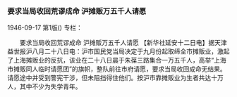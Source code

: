 ### 要求当局收回荒谬成命  沪摊贩万五千人请愿

1946-09-17
第1版()
专栏：

　　要求当局收回荒谬成命
    沪摊贩万五千人请愿
    【新华社延安十二日电】据天津益世报沪八月二十八日电：沪市国民党当局决定于九月份起取缔全市摊贩业，激起了上海摊贩业的反抗，该业在二十八日晨于朱葆三路集合一万五千人，高举“上海市摊贩同人临时请愿团”的旗帜，整队前往市府请愿，要求当局收回成命无结果。请愿途中并受到警宪干涉，但未阻挡得住他们。按沪市靠摊贩业为生者共达十万人，其中不少为失学青年。
